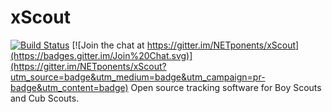 # xScout

[![Build Status](https://travis-ci.org/NETponents/xScout.svg?branch=master)](https://travis-ci.org/NETponents/xScout) [![Join the chat at https://gitter.im/NETponents/xScout](https://badges.gitter.im/Join%20Chat.svg)](https://gitter.im/NETponents/xScout?utm_source=badge&utm_medium=badge&utm_campaign=pr-badge&utm_content=badge)
Open source tracking software for Boy Scouts and Cub Scouts.

